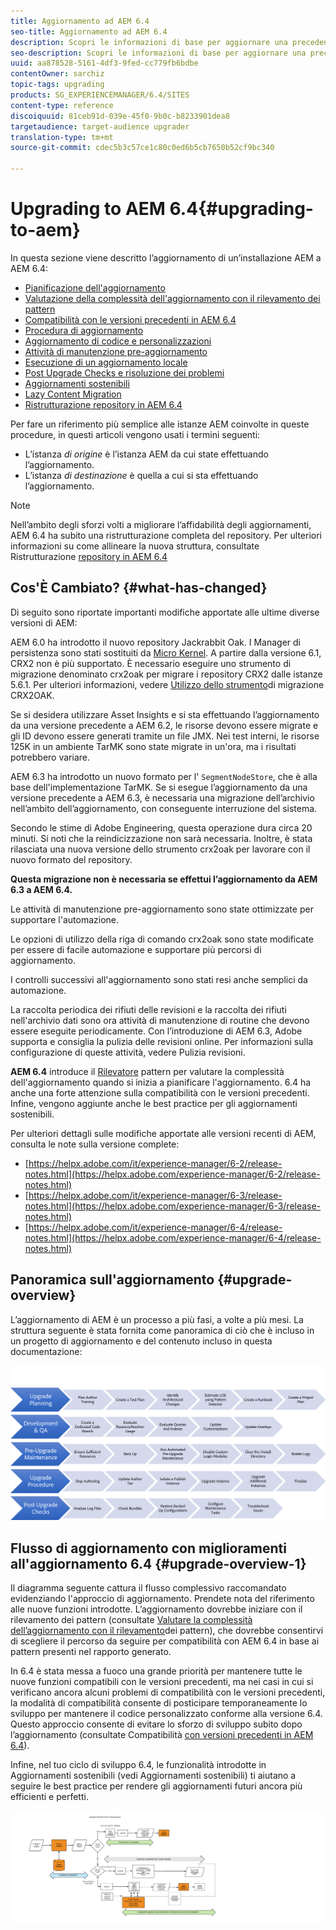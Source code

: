 ```yaml
---
title: Aggiornamento ad AEM 6.4
seo-title: Aggiornamento ad AEM 6.4
description: Scopri le informazioni di base per aggiornare una precedente installazione di AEM a AEM 6.4.
seo-description: Scopri le informazioni di base per aggiornare una precedente installazione di AEM a AEM 6.4.
uuid: aa878528-5161-4df3-9fed-cc779fb6bdbe
contentOwner: sarchiz
topic-tags: upgrading
products: SG_EXPERIENCEMANAGER/6.4/SITES
content-type: reference
discoiquuid: 81ceb91d-039e-45f0-9b0c-b8233901dea8
targetaudience: target-audience upgrader
translation-type: tm+mt
source-git-commit: cdec5b3c57ce1c80c0ed6b5cb7650b52cf9bc340

---
```



# Upgrading to AEM 6.4{#upgrading-to-aem}

In questa sezione viene descritto l’aggiornamento di un’installazione AEM a AEM 6.4:

* [Pianificazione dell&#39;aggiornamento](/help/sites-deploying/upgrade-planning.md)
* [Valutazione della complessità dell&#39;aggiornamento con il rilevamento dei pattern](/help/sites-deploying/pattern-detector.md)
* [Compatibilità con le versioni precedenti in AEM 6.4](/help/sites-deploying/backward-compatibility.md)
* [Procedura di aggiornamento](/help/sites-deploying/upgrade-procedure.md)
* [Aggiornamento di codice e personalizzazioni](/help/sites-deploying/upgrading-code-and-customizations.md)
* [Attività di manutenzione pre-aggiornamento](/help/sites-deploying/pre-upgrade-maintenance-tasks.md)
* [Esecuzione di un aggiornamento locale](/help/sites-deploying/in-place-upgrade.md)
* [Post Upgrade Checks e risoluzione dei problemi](/help/sites-deploying/post-upgrade-checks-and-troubleshooting.md)
* [Aggiornamenti sostenibili](/help/sites-deploying/sustainable-upgrades.md)
* [Lazy Content Migration](/help/sites-deploying/lazy-content-migration.md)
* [Ristrutturazione repository in AEM 6.4](/help/sites-deploying/repository-restructuring.md)

Per fare un riferimento più semplice alle istanze AEM coinvolte in queste procedure, in questi articoli vengono usati i termini seguenti:

* L’istanza *di origine* è l’istanza AEM da cui state effettuando l’aggiornamento.
* L’istanza *di destinazione* è quella a cui si sta effettuando l’aggiornamento.

>[!NOTE]
>
>Nell’ambito degli sforzi volti a migliorare l’affidabilità degli aggiornamenti, AEM 6.4 ha subito una ristrutturazione completa del repository. Per ulteriori informazioni su come allineare la nuova struttura, consultate Ristrutturazione [repository in AEM 6.4](/help/sites-deploying/repository-restructuring.md)

## Cos&#39;È Cambiato? {#what-has-changed}

Di seguito sono riportate importanti modifiche apportate alle ultime diverse versioni di AEM:

AEM 6.0 ha introdotto il nuovo repository Jackrabbit Oak. I Manager di persistenza sono stati sostituiti da [Micro Kernel](/help/sites-deploying/recommended-deploys.md). A partire dalla versione 6.1, CRX2 non è più supportato. È necessario eseguire uno strumento di migrazione denominato crx2oak per migrare i repository CRX2 dalle istanze 5.6.1. Per ulteriori informazioni, vedere [Utilizzo dello strumento](/help/sites-deploying/using-crx2oak.md)di migrazione CRX2OAK.

Se si desidera utilizzare Asset Insights e si sta effettuando l’aggiornamento da una versione precedente a AEM 6.2, le risorse devono essere migrate e gli ID devono essere generati tramite un file JMX. Nei test interni, le risorse 125K in un ambiente TarMK sono state migrate in un&#39;ora, ma i risultati potrebbero variare.

AEM 6.3 ha introdotto un nuovo formato per l&#39; `SegmentNodeStore`, che è alla base dell&#39;implementazione TarMK. Se si esegue l’aggiornamento da una versione precedente a AEM 6.3, è necessaria una migrazione dell’archivio nell’ambito dell’aggiornamento, con conseguente interruzione del sistema.

Secondo le stime di Adobe Engineering, questa operazione dura circa 20 minuti. Si noti che la reindicizzazione non sarà necessaria. Inoltre, è stata rilasciata una nuova versione dello strumento crx2oak per lavorare con il nuovo formato del repository.

**Questa migrazione non è necessaria se effettui l’aggiornamento da AEM 6.3 a AEM 6.4.**

Le attività di manutenzione pre-aggiornamento sono state ottimizzate per supportare l&#39;automazione.

Le opzioni di utilizzo della riga di comando crx2oak sono state modificate per essere di facile automazione e supportare più percorsi di aggiornamento.

I controlli successivi all&#39;aggiornamento sono stati resi anche semplici da automazione.

La raccolta periodica dei rifiuti delle revisioni e la raccolta dei rifiuti nell&#39;archivio dati sono ora attività di manutenzione di routine che devono essere eseguite periodicamente. Con l’introduzione di AEM 6.3, Adobe supporta e consiglia la pulizia delle revisioni online. Per informazioni sulla configurazione di queste attività, vedere Pulizia [](/help/sites-deploying/revision-cleanup.md) revisioni.

**AEM 6.4** introduce il [Rilevatore](/help/sites-deploying/pattern-detector.md) pattern per valutare la complessità dell&#39;aggiornamento quando si inizia a pianificare l&#39;aggiornamento. 6.4 ha anche una forte attenzione sulla compatibilità [](/help/sites-deploying/backward-compatibility.md) con le versioni precedenti. Infine, vengono aggiunte anche le best practice per gli aggiornamenti [](/help/sites-deploying/sustainable-upgrades.md) sostenibili.

Per ulteriori dettagli sulle modifiche apportate alle versioni recenti di AEM, consulta le note sulla versione complete:

* [https://helpx.adobe.com/it/experience-manager/6-2/release-notes.html](https://helpx.adobe.com/experience-manager/6-2/release-notes.html)
* [https://helpx.adobe.com/it/experience-manager/6-3/release-notes.html](https://helpx.adobe.com/experience-manager/6-3/release-notes.html)
* [https://helpx.adobe.com/it/experience-manager/6-4/release-notes.html](https://helpx.adobe.com/experience-manager/6-4/release-notes.html)

## Panoramica sull&#39;aggiornamento {#upgrade-overview}

L’aggiornamento di AEM è un processo a più fasi, a volte a più mesi. La struttura seguente è stata fornita come panoramica di ciò che è incluso in un progetto di aggiornamento e del contenuto incluso in questa documentazione:

![screen_shot_2018-03-30at80708am](assets/screen_shot_2018-03-30at80708am.png)

## Flusso di aggiornamento con miglioramenti all&#39;aggiornamento 6.4 {#upgrade-overview-1}

Il diagramma seguente cattura il flusso complessivo raccomandato evidenziando l&#39;approccio di aggiornamento. Prendete nota del riferimento alle nuove funzioni introdotte. L’aggiornamento dovrebbe iniziare con il rilevamento dei pattern (consultate [Valutare la complessità dell’aggiornamento con il rilevamento](/help/sites-deploying/pattern-detector.md)dei pattern), che dovrebbe consentirvi di scegliere il percorso da seguire per compatibilità con AEM 6.4 in base ai pattern presenti nel rapporto generato.

In 6.4 è stata messa a fuoco una grande priorità per mantenere tutte le nuove funzioni compatibili con le versioni precedenti, ma nei casi in cui si verificano ancora alcuni problemi di compatibilità con le versioni precedenti, la modalità di compatibilità consente di posticipare temporaneamente lo sviluppo per mantenere il codice personalizzato conforme alla versione 6.4. Questo approccio consente di evitare lo sforzo di sviluppo subito dopo l’aggiornamento (consultate Compatibilità [con versioni precedenti in AEM 6.4](/help/sites-deploying/backward-compatibility.md)).

Infine, nel tuo ciclo di sviluppo 6.4, le funzionalità introdotte in Aggiornamenti sostenibili (vedi Aggiornamenti [](/help/sites-deploying/sustainable-upgrades.md)sostenibili) ti aiutano a seguire le best practice per rendere gli aggiornamenti futuri ancora più efficienti e perfetti.

![6_4_upgrade_overviewflowchart-newpage3](assets/6_4_upgrade_overviewflowchart-newpage3.png)

